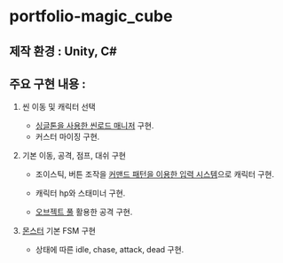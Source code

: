 # portfolio-magic_cube

## 제작 환경 : Unity, C#

## 주요 구현 내용 :    


1. 씬 이동 및 캐릭터 선택
    - [싱글톤을 사용한 씬로드 매니저](https://github.com/ChangminYoo/portfolio-magic_cube/blob/main/Assets/03.%20Scripts/Manager/SceneLoadManager.cs) 구현.
    - 커스터 마이징 구현.


2. 기본 이동, 공격, 점프, 대쉬 구현
    - 조이스틱, 버튼 조작을 [커맨드 패턴을 이용한 입력 시스템](https://github.com/ChangminYoo/portfolio-magic_cube/blob/main/Assets/03.%20Scripts/Manager/InputManager.cs)으로 캐릭터 구현.  

    - 캐릭터 hp와 스태미너 구현.
    - [오브젝트 풀](https://github.com/ChangminYoo/portfolio-magic_cube/blob/main/Assets/03.%20Scripts/Manager/ObjectPoolManager.cs) 활용한 공격 구현.

3. [몬스터](https://github.com/ChangminYoo/portfolio-magic_cube/blob/main/Assets/03.%20Scripts/Actor/Monster.cs) 기본 FSM 구현
    - 상태에 따른 idle, chase, attack, dead 구현.

